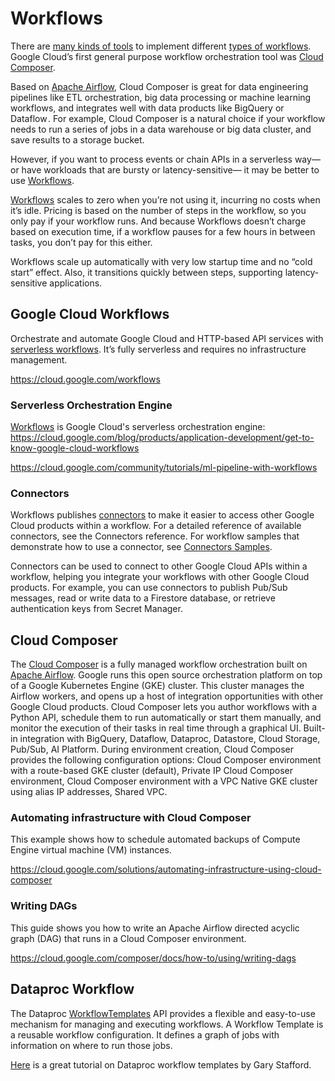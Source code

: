 # Workflows

There are [many kinds of tools](https://github.com/pditommaso/awesome-pipeline) to implement different [types of workflows](https://github.com/meirwah/awesome-workflow-engines).
Google Cloud’s first general purpose workflow orchestration tool was [Cloud Composer](https://cloud.google.com/composer).

Based on [Apache Airflow](https://airflow.apache.org/), Cloud Composer is great for data engineering pipelines like ETL orchestration, big data processing or machine learning workflows, and integrates well with data products like BigQuery or Dataflow . For example, Cloud Composer is a natural choice if your workflow needs to run a series of jobs in a data warehouse or big data cluster, and save results to a storage bucket.

However, if you want to process events or chain APIs in a serverless way—or have workloads that are bursty or latency-sensitive— it may be better to use  [Workflows](https://cloud.google.com/workflows). 

[Workflows](https://cloud.google.com/workflows) scales to zero when you’re not using it, incurring no costs when it’s idle. Pricing is based on the number of steps in the workflow, so you only pay if your workflow runs. And because Workflows doesn’t charge based on execution time, if a workflow pauses for a few hours in between tasks, you don’t pay for this either. 

Workflows scale up automatically with very low startup time and no “cold start” effect. Also, it transitions quickly between steps, supporting latency-sensitive applications. 

## Google Cloud Workflows

Orchestrate and automate Google Cloud and HTTP-based API services with [serverless workflows](https://cloud.google.com/blog/products/application-development/get-to-know-google-cloud-workflows).
 It’s fully serverless and requires no infrastructure management.

https://cloud.google.com/workflows

### Serverless Orchestration Engine
[Workflows](https://cloud.google.com/workflows) is Google Cloud's serverless orchestration engine: https://cloud.google.com/blog/products/application-development/get-to-know-google-cloud-workflows


https://cloud.google.com/community/tutorials/ml-pipeline-with-workflows

### Connectors

Workflows publishes [connectors](https://cloud.google.com/workflows/docs/connectors) to make it easier to access other Google Cloud products within a workflow. For a detailed reference of available connectors, see the Connectors reference. For workflow samples that demonstrate how to use a connector, see [Connectors Samples](https://cloud.google.com/workflows/docs/connectors-samples).

Connectors can be used to connect to other Google Cloud APIs within a workflow, helping you integrate your workflows with other Google Cloud products. For example, you can use connectors to publish Pub/Sub messages, read or write data to a Firestore database, or retrieve authentication keys from Secret Manager.

## Cloud Composer

The [Cloud Composer](https://cloud.google.com/composer) is a fully managed workflow orchestration built on [Apache Airflow](https://airflow.apache.org/). 
Google runs this open source orchestration platform on top of a Google Kubernetes Engine (GKE) cluster. 
 This cluster manages the Airflow workers, and opens up a host of integration opportunities with other Google Cloud products.
Cloud Composer lets you author workflows with a Python API, schedule them to run automatically 
or start them manually, and monitor the execution of their tasks in real time through a graphical UI.
Built-in integration with  BigQuery, Dataflow, Dataproc, Datastore, Cloud Storage, Pub/Sub, AI Platform.
During environment creation, Cloud Composer provides the following configuration options: Cloud Composer environment with a route-based GKE cluster (default), Private IP Cloud Composer environment, Cloud Composer environment with a VPC Native GKE cluster using alias IP addresses, Shared VPC.

### Automating infrastructure with Cloud Composer

This example shows how to schedule automated backups of Compute Engine virtual machine (VM) instances.

https://cloud.google.com/solutions/automating-infrastructure-using-cloud-composer


### Writing DAGs
This guide shows you how to write an Apache Airflow directed acyclic graph (DAG) that runs in a Cloud Composer environment.

https://cloud.google.com/composer/docs/how-to/using/writing-dags


## Dataproc Workflow 

The Dataproc [WorkflowTemplates](https://cloud.google.com/dataproc/docs/reference/rest/v1/projects.regions.workflowTemplates) API provides a flexible and easy-to-use mechanism for managing and executing workflows. A Workflow Template is a reusable workflow configuration. It defines a graph of jobs with information on where to run those jobs.

[Here](https://garystafford.medium.com/using-the-google-cloud-dataproc-workflowtemplates-api-to-automate-spark-and-hadoop-workloads-on-gcp-95b02f54b5f2) is a great tutorial on Dataproc workflow templates by Gary Stafford.

## 